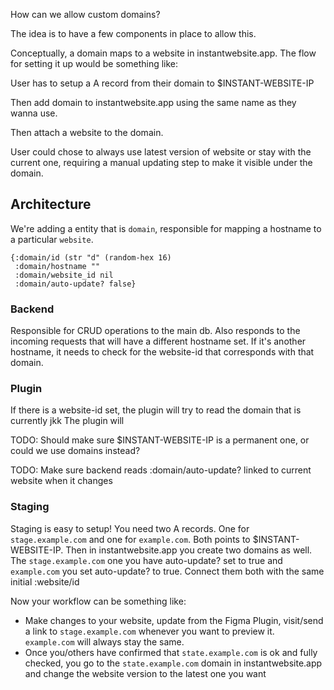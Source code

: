 How can we allow custom domains?

The idea is to have a few components in place to allow this.

Conceptually, a domain maps to a website in instantwebsite.app. The flow for
setting it up would be something like:

User has to setup a A record from their domain to $INSTANT-WEBSITE-IP

Then add domain to instantwebsite.app using the same name as they wanna use.

Then attach a website to the domain.

User could chose to always use latest version of website or stay with the current
one, requiring a manual updating step to make it visible under the domain.

## Architecture

We're adding a entity that is `domain`, responsible for mapping a hostname
to a particular `website`.

```
{:domain/id (str "d" (random-hex 16)
 :domain/hostname ""
 :domain/website_id nil
 :domain/auto-update? false}
```

### Backend

Responsible for CRUD operations to the main db. Also responds to the incoming
requests that will have a different hostname set. If it's another hostname,
it needs to check for the website-id that corresponds with that domain.

### Plugin

If there is a website-id set, the plugin will try to read the domain that
is currently jkk
The plugin will 

TODO: Should make sure $INSTANT-WEBSITE-IP is a permanent one, or could we use
domains instead?

TODO: Make sure backend reads :domain/auto-update? linked to current website
when it changes

### Staging

Staging is easy to setup! You need two A records. One for `stage.example.com`
and one for `example.com`. Both points to $INSTANT-WEBSITE-IP. Then in
instantwebsite.app you create two domains as well. The `stage.example.com` one
you have auto-update? set to true and `example.com` you set auto-update? to true.
Connect them both with the same initial :website/id

Now your workflow can be something like:

- Make changes to your website, update from the Figma Plugin, visit/send a
  link to `stage.example.com` whenever you want to preview it. `example.com` will
  always stay the same.
- Once you/others have confirmed that `state.example.com` is ok and fully checked,
  you go to the `state.example.com` domain in instantwebsite.app and change the
  website version to the latest one
you want
